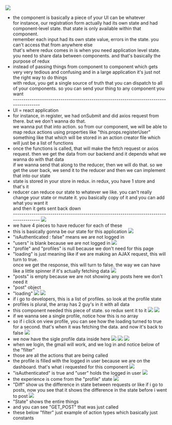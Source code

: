 ![](images/why-we-need-redux-1.png)
- the component is basically a piece of your UI can be whatever</br>
for instance, our registration form actually had its own state and had component-level state. that state is only available within that component.</br>
remember each input had its own state value, errors in the state. you can't access that from anywhere else</br>
that's where redux comes in is when you need application level state. </br>
you need to share data between components. and that's basically the purpose of redux
- instead of passing things from component to component which gets very very tedious and confusing and in a large application it's just not the right way to do things</br> 
with redux, you get a single source of truth that you can dispatch to all of your components. so you can send your thing to any component you want
</br>---------------------------------------------------------------------------------------
- UI = react application
- for instance, in register, we had onSubmit and did axios request from there. but we don't wanna do that.</br>
we wanna put that into action. so from our component, we will be able to map redux actions using properties like "this.props.registerUser" something like that which will be stored in an action creator file which will just be a list of functions</br>
- once the functions is called, that will make the fetch request or axios request. then we get the data from our backend and it depends what we wanna do with that data</br>
if we wanna send that along to the reducer, then we will do that. so we get the user back, we send it to the reducer and then we can implement that into our state
- state is stored in your store in redux. in redux, you have 1 store and that's it
- reducer can reduce our state to whatever we like. you can't really change your state or mutate it. you basically copy of it and you can add what you want it</br>
and then it gets sent back down
</br>---------------------------------------------------------------------------------------
![](images/why-we-need-redux-2.png)
- we have 4 pieces to have reducer for each of these
- this is basically gonna be our state for this application
![](images/why-we-need-redux-3.png)
- "isAuthenticated : false" means we are not logged in 
- "users" is blank because we are not logged in
![](images/why-we-need-redux-4.png)
- "profile" and "profiles" is null because we don't need for this page</br>
- "loading" is just meaning like if we are making an AJAX request, this will turn to true.</br>
once we get the response, this will turn to false. the way we can have like a little spinner if it's actually fetching data
![](images/why-we-need-redux-5.png)
- "posts" is empty because we are not showing any posts here we don't need it
- "post" object
- "loading" 
![](images/why-we-need-redux-6.png)
![](images/why-we-need-redux-7.png)
- if i go to developers, this is a list of profiles. so look at the profile state
- profiles is plural, the array has 2 guy's in it with all data
- this component needed this piece of state. so redux sent it to it
![](images/why-we-need-redux-8.png)
![](images/why-we-need-redux-9.png)
- if we wanna see a single profile, notice how this is no array
- so if i click on view profile, you can see how the loading turned to true for a second. that's when it was fetching the data. and now it's back to false
![](images/why-we-need-redux-10.png)
- we now have the sigle profile data inside here
![](images/why-we-need-redux-11.png)
![](images/why-we-need-redux-12.png)
![](images/why-we-need-redux-13.png)
- when we login, the gmail will work, and we log in and notice below of the "filter"
- those are all the actions that are being called
- the profile is filled with the logged in user because we are on the dashboard. that's what i requested for this component
![](images/why-we-need-redux-14.png)
- "isAuthenticated" is true and "user" holds the logged in user
![](images/why-we-need-redux-15.png)
- the experience is come from the "profile" state
![](images/why-we-need-redux-16.png)
- "Diff" show us the difference in state between requests or like if i go to posts, now you see that it shows the difference in the state before i went to post
![](images/why-we-need-redux-17.png)
- "State" shows the entire things
- and you can see "GET_POST" that was just called
- these below "filter" just example of action types which basically just constants
